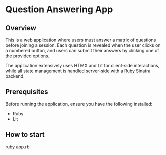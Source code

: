 # Question Answering App

## Overview
This is a web application where users must answer a matrix of questions before joining a session. Each question is revealed when the user clicks on a numbered button, and users can submit their answers by clicking one of the provided options.

The application extensively uses HTMX and Lit for client-side interactions, while all state management is handled server-side with a Ruby Sinatra backend.

## Prerequisites
Before running the application, ensure you have the following installed:
- Ruby 
- Lit

## How to start
ruby app.rb
